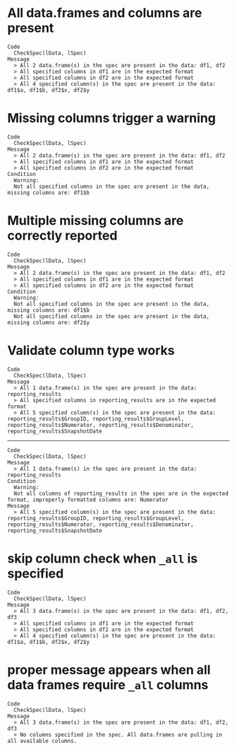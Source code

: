 # All data.frames and columns are present

    Code
      CheckSpec(lData, lSpec)
    Message
      > All 2 data.frame(s) in the spec are present in the data: df1, df2
      > All specified columns in df1 are in the expected format
      > All specified columns in df2 are in the expected format
      > All 4 specified column(s) in the spec are present in the data: df1$a, df1$b, df2$x, df2$y

# Missing columns trigger a warning

    Code
      CheckSpec(lData, lSpec)
    Message
      > All 2 data.frame(s) in the spec are present in the data: df1, df2
      > All specified columns in df1 are in the expected format
      > All specified columns in df2 are in the expected format
    Condition
      Warning:
      Not all specified columns in the spec are present in the data, missing columns are: df1$b

# Multiple missing columns are correctly reported

    Code
      CheckSpec(lData, lSpec)
    Message
      > All 2 data.frame(s) in the spec are present in the data: df1, df2
      > All specified columns in df1 are in the expected format
      > All specified columns in df2 are in the expected format
    Condition
      Warning:
      Not all specified columns in the spec are present in the data, missing columns are: df1$b
      Not all specified columns in the spec are present in the data, missing columns are: df2$y

# Validate column type works

    Code
      CheckSpec(lData, lSpec)
    Message
      > All 1 data.frame(s) in the spec are present in the data: reporting_results
      > All specified columns in reporting_results are in the expected format
      > All 5 specified column(s) in the spec are present in the data: reporting_results$GroupID, reporting_results$GroupLevel, reporting_results$Numerator, reporting_results$Denominator, reporting_results$SnapshotDate

---

    Code
      CheckSpec(lData, lSpec)
    Message
      > All 1 data.frame(s) in the spec are present in the data: reporting_results
    Condition
      Warning:
      Not all columns of reporting_results in the spec are in the expected format, improperly formatted columns are: Numerator
    Message
      > All 5 specified column(s) in the spec are present in the data: reporting_results$GroupID, reporting_results$GroupLevel, reporting_results$Numerator, reporting_results$Denominator, reporting_results$SnapshotDate

# skip column check when `_all` is specified

    Code
      CheckSpec(lData, lSpec)
    Message
      > All 3 data.frame(s) in the spec are present in the data: df1, df2, df3
      > All specified columns in df1 are in the expected format
      > All specified columns in df2 are in the expected format
      > All 4 specified column(s) in the spec are present in the data: df1$a, df1$b, df2$x, df2$y

# proper message appears when all data frames require `_all` columns

    Code
      CheckSpec(lData, lSpec)
    Message
      > All 3 data.frame(s) in the spec are present in the data: df1, df2, df3
      > No columns specified in the spec. All data.frames are pulling in all available columns.

